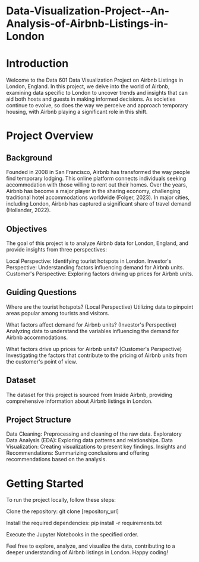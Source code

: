 # Data-Visualization-Project--An-Analysis-of-Airbnb-Listings-in-London


# Introduction
Welcome to the Data 601 Data Visualization Project on Airbnb Listings in London, England. In this project, we delve into the world of Airbnb, examining data specific to London to uncover trends and insights that can aid both hosts and guests in making informed decisions. As societies continue to evolve, so does the way we perceive and approach temporary housing, with Airbnb playing a significant role in this shift.

# Project Overview
## Background
Founded in 2008 in San Francisco, Airbnb has transformed the way people find temporary lodging. This online platform connects individuals seeking accommodation with those willing to rent out their homes. Over the years, Airbnb has become a major player in the sharing economy, challenging traditional hotel accommodations worldwide (Folger, 2023). In major cities, including London, Airbnb has captured a significant share of travel demand (Hollander, 2022).

## Objectives
The goal of this project is to analyze Airbnb data for London, England, and provide insights from three perspectives:

Local Perspective: Identifying tourist hotspots in London.
Investor's Perspective: Understanding factors influencing demand for Airbnb units.
Customer's Perspective: Exploring factors driving up prices for Airbnb units.

## Guiding Questions
Where are the tourist hotspots? (Local Perspective)
Utilizing data to pinpoint areas popular among tourists and visitors.

What factors affect demand for Airbnb units? (Investor's Perspective)
Analyzing data to understand the variables influencing the demand for Airbnb accommodations.

What factors drive up prices for Airbnb units? (Customer's Perspective)
Investigating the factors that contribute to the pricing of Airbnb units from the customer's point of view.

## Dataset
The dataset for this project is sourced from Inside Airbnb, providing comprehensive information about Airbnb listings in London.

## Project Structure
Data Cleaning: Preprocessing and cleaning of the raw data.
Exploratory Data Analysis (EDA): Exploring data patterns and relationships.
Data Visualization: Creating visualizations to present key findings.
Insights and Recommendations: Summarizing conclusions and offering recommendations based on the analysis.

# Getting Started
To run the project locally, follow these steps:

Clone the repository: git clone [repository_url]

Install the required dependencies: pip install -r requirements.txt

Execute the Jupyter Notebooks in the specified order.

Feel free to explore, analyze, and visualize the data, contributing to a deeper understanding of Airbnb listings in London. Happy coding!


